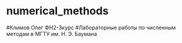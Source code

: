 # numerical_methods
#Климов Олег ФН2-3курс
#Лабораторные работы 
по численным методам 
в МГТУ им. Н. Э. Баумана
